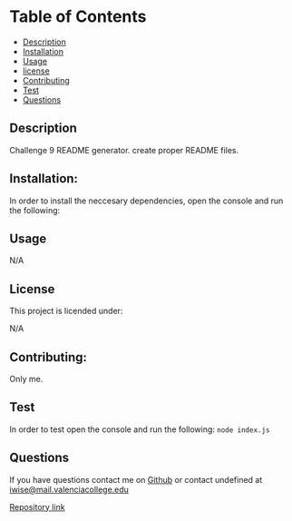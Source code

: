 

# Table of Contents 

* [Description](#Description)
* [Installation](#Installation)
* [Usage](#Usage)
* [license](#License)
* [Contributing](#Contributing)
* [Test](#Test)
* [Questions](#Questions)

## Description
Challenge 9 README generator. create proper README files.

## Installation:
In order to install the neccesary dependencies, open the console and run the following:



## Usage
N/A

## License
This project is licended under:

N/A

## Contributing:
Only me.

## Test
In order to test open the console and run the following:
```node index.js```

## Questions
If you have questions contact me on [Github](https://github.com/InaWise?tab=repositories) or contact
undefined at iwise@mail.valenciacollege.edu






[Repository link](https://github.com/InaWise/9.-Node.js-Challenge-Professional-README-Generator-AKA-challenge9)

